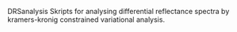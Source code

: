 DRSanalysis
Skripts for analysing differential reflectance spectra by kramers-kronig constrained variational analysis.
